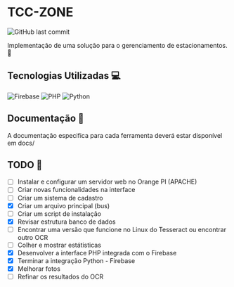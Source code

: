 # TCC-ZONE
![GitHub last commit](https://img.shields.io/github/last-commit/DoutorJP/TCC-ZONE)

Implementação de uma solução para o gerenciamento de estacionamentos. 🚗

## Tecnologias Utilizadas 💻
![Firebase](https://img.shields.io/badge/firebase-a08021?style=for-the-badge&logo=firebase&logoColor=ffcd34)
![PHP](https://img.shields.io/badge/php-%23777BB4.svg?style=for-the-badge&logo=php&logoColor=white)
![Python](https://img.shields.io/badge/python-3670A0?style=for-the-badge&logo=python&logoColor=ffdd54)

## Documentação 📘
A documentação especifica para cada ferramenta deverá estar disponível em docs/

## TODO 📝
 - [ ] Instalar e configurar um servidor web no Orange PI (APACHE)
 - [ ] Criar novas funcionalidades na interface
 - [ ] Criar um sistema de cadastro
 - [x] Criar um arquivo principal (bus)
 - [ ] Criar um script de instalação
 - [x] Revisar estrutura banco de dados
 - [ ] Encontrar uma versão que funcione no Linux do Tesseract ou encontrar outro OCR
 - [ ] Colher e mostrar estátisticas
 - [x] Desenvolver a interface PHP integrada com o Firebase
 - [x] Terminar a integração Python - Firebase
 - [x] Melhorar fotos
 - [ ] Refinar os resultados do OCR
